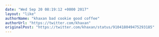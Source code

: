 ```yaml
---
date: "Wed Sep 20 08:19:12 +0000 2017"
layout: "like"
authorName: "khaxan bad cookie good coffee"
authorUrl: "https://twitter.com/khaxan"
originalPost: "https://twitter.com/khaxan/status/910418049475293185"
---
```

